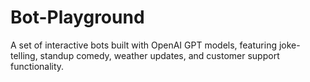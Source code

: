 # Bot-Playground
A set of interactive bots built with OpenAI GPT models, featuring joke-telling, standup comedy, weather updates, and customer support functionality.
